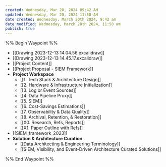 ```yaml
---
created: Wednesday, Mar 20, 2024 09:42 AM
updated: Wednesday, Mar 20, 2024 11:50 AM
date created: Wednesday, March 20th 2024, 9:42 am
date modified: Wednesday, March 20th 2024, 11:50 am
publish: true
---
```


%% Begin Waypoint %%
- [[Drawing 2023-12-13 14.04.56.excalidraw]]
- [[Drawing 2023-12-13 14.45.17.excalidraw]]
- [[Project Content]]
- [[Project Proposal - SIEM Framework]]
- **Project Workspace**
	- [[1. Tech Stack & Architecture Design]]
	- [[2. Hardware & Infrastructure Initialization]]
	- [[3. Log or Event Sources]]
	- [[4. Data Pipeline Proxy]]
	- [[5. SIEM]]
	- [[6. Cost-Savings Estimations]]
	- [[7. Observability & Data Quality]]
	- [[8. Archival, Retention, & Restoration]]
	- [[X0. Research, Refs, Reports]]
	- [[X1. Paper Outline with Refs]]
- [[SIEM_framework_2023]]
- **Solution & Architecture Curation**
	- [[Data Architecting & Engineering Terminology]]
	- [[SIEM, Visibility, and Event-Driven Architecture Curated Solutions]]

%% End Waypoint %%
